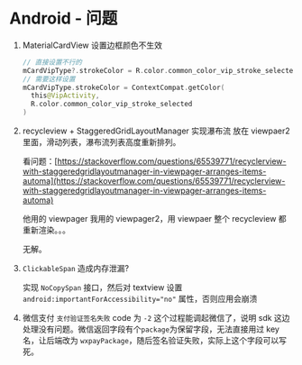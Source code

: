 # Android - 问题

1. MaterialCardView 设置边框颜色不生效

   ```kotlin
   // 直接设置不行的
   mCardVipType?.strokeColor = R.color.common_color_vip_stroke_selected
   // 需要这样设置
   mCardVipType.strokeColor = ContextCompat.getColor(
     this@VipActivity,
     R.color.common_color_vip_stroke_selected
   )
   ```

2. recycleview + StaggeredGridLayoutManager 实现瀑布流 放在 viewpaer2 里面，滑动列表，瀑布流列表高度重新排列。

   看问题：[https://stackoverflow.com/questions/65539771/recyclerview-with-staggeredgridlayoutmanager-in-viewpager-arranges-items-automa](https://stackoverflow.com/questions/65539771/recyclerview-with-staggeredgridlayoutmanager-in-viewpager-arranges-items-automa)

   他用的 viewpager 我用的 viewpager2，用 viewpaer 整个 recycleview 都重新渲染。。。

   无解。

3. `ClickableSpan` 造成内存泄漏?

   实现 `NoCopySpan` 接口，然后对 textview 设置 `android:importantForAccessibility="no"` 属性，否则应用会崩溃

4. 微信支付 `支付验证签名失败` code 为 `-2` 这个过程能调起微信了，说明 sdk 这边处理没有问题。微信返回字段有个`package`为保留字段，无法直接用过 key 名，让后端改为 `wxpayPackage`，随后签名验证失败，实际上这个字段可以写死。
